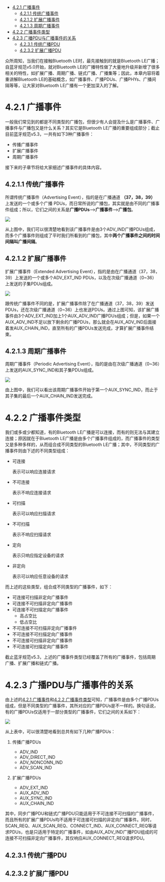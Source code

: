 - [4.2.1 广播事件](#421-广播事件)
  - [4.2.1.1 传统广播事件](#4211-传统广播事件)
  - [4.2.1.2 扩展广播事件](#4212-扩展广播事件)
  - [4.2.1.3 周期广播事件](#4213-周期广播事件)
- [4.2.2 广播事件类型](#422-广播事件类型)
- [4.2.3 广播PDU与广播事件的关系](#423-广播pdu与广播事件的关系)
  - [4.2.3.1 传统广播PDU](#4231-传统广播pdu)
  - [4.2.3.2 扩展广播PDU](#4232-扩展广播pdu)

众所周知，当我们在接触Bluetooth LE时，最先接触到的就是Bluetooth LE广播；自蓝牙规范v5.0开始，就对Bluetooth LE的广播特性做了大量地升级并新增了很多相关的特性，如扩展广播、周期广播、链式广播、广播集等；因此，本章内容将着重讲解Bluetooth LE的基础概念，如广播事件、广播PDUs、广播PHYs、广播间隔等等，让大家对Bluetooth LE广播有一个更加深入的了解。

# 4.2.1 广播事件
一般我们常见到的都是不同类型的广播包，但很少有人会提及什么是广播事件、广播事件与广播包又是什么关系？其实它是Bluetooth LE广播的重要组成部分；截止目前蓝牙规范v5.3，一共有如下3种广播事件：
- 传播广播事件
- 扩展广播事件
- 周期广播事件

接下来的子章节将给大家细述广播事件的具体内容。

## 4.2.1.1 传统广播事件
所谓传统广播事件（Advertising Event），指的是在广播通道 **（37，38，39）** 上发送的一个或多个广播 PDUs，而日常所说的广播包，其实就是由不同的广播事件组成；所以，它们之间的关系是**广播PDUs**-->**广播事件**-->**广播包**。

![](https://docdisk.wireless-tech.cn/img/2022/09/18/legacy_advertising_event_20220918174451381666.png)

从上图中，我们可以很清楚地看到该广播事件是由3个ADV_IND广播PDUs组成，而多个广播事件则组成了平时我们所看到的广播包，其中**两个广播事件之间的时间间隔叫广播间隔**。

## 4.2.1.2 扩展广播事件
扩展广播事件（Extended Advertising Event），指的是由在广播通道（37，38，39）上发送的一个或多个ADV_EXT_IND PDUs，以及在次级广播通道（0~36）上发送的子集PDUs组成。

![](https://docdisk.wireless-tech.cn/img/2022/09/18/extended_advertising_event_20220918223420260148.png)

跟传统广播事件不同的是，扩展广播事件除了在广播通道（37，38，39）发送PDUs，还在次级广播通道（0~36）上也发送PDUs。通过上图可知，该扩展广播事件由3个ADV_EXT_IND加上1个AUX_ADV_IND广播PDUs组成；但是，如果一个AUX_ADV_IND不足以放下剩余的广播PDUs，那么就会在AUX_ADV_IND后面接着发AUX_CHAIN_IND，直至所有的广播PDUs发送完成，才算扩展广播事件结束。

## 4.2.1.3 周期广播事件
周期广播事件（Periodic Advertising Event），指的是由在次级广播通道（0~36）上发送的AUX_SYNC_IND和其子集PDUs组成。

![](https://docdisk.wireless-tech.cn/img/2022/09/18/periodic_advertising_event_20220918225641637767.png)

由上图中，我们可以看出该周期广播事件开始于第一个AUX_SYNC_IND，而止于其子集的最后一个AUX_CHAIN_IND发送完成。

# 4.2.2 广播事件类型
我们或多或少都知道，有的Bluetooth LE广播是可以连接，而有的则无法与其建立连接；原因就在于Bluetooth LE广播是由多个广播事件组成的，而广播事件的类型又是多种多样的，从而组合成不同类型的Bluetooth LE广播；其中，不同类型的广播事件则由下述的不同类型组成：
- 可连接

  表示可以响应连接请求

- 不可连接

  表示不响应连接请求

- 可扫描

  表示可以响应扫描请求

- 不可扫描

  表示不响应扫描请求

- 定向

  表示只响应指定设备的请求

- 非定向

  表示可以响应任意设备的请求

而上述的这些类型，组合成不同类型的广播事件，如下：
- 可连接可扫描非定向广播事件
- 可连接不可扫描非定向广播事件
- 可连接不可扫描定向广播事件
  - 高占空比
  - 低占空比
- 不可连接不可扫描非定向广播事件
- 不可连接不可扫描定向广播事件
- 不可连接可扫描非定向广播事件
- 不可连接可扫描定向广播事件

截止蓝牙规范v5.3，上述的广播事件类型已经覆盖了所有的广播事件，包括周期广播、扩展广播和链式广播。


# 4.2.3 广播PDU与广播事件的关系
由上述的[4.2.1 广播事件](#421-广播事件)和[4.2.2 广播事件类型](#422-广播事件类型)可知，广播事件是由多个广播PDUs组成，但是不同类型的广播事件，其所对应的广播PDUs是不一样的。换句话说，有的广播PDUs仅适用于一部分类型的广播事件，它们之间的关系如下：

![](https://docdisk.wireless-tech.cn/img/2022/09/21/advertising_event_vs_pdu_20220921234223129889.jpg)

从上表中，可以很清楚地看到总共有如下几种广播PDUs：
1. 传播广播PDUs
   - ADV_IND
   - ADV_DIRECT_IND
   - ADV_NONCONN_IND
   - ADV_SCAN_IND

1. 扩展广播PDUs
   - ADV_EXT_IND
   - AUX_ADV_IND
   - AUX_SYNC_IND
   - AUX_CHAIN_IND

其中，同步广播PDU和链式广播PDU只能适用于不可连接不可扫描的广播事件，而且所有的扩展广播PDUs均不适用于可连接可扫描的非定向广播事件。同时，SCAN_REQ、AUX_SCAN_REQ、CONNECT_IND、AUX_CONNECT_REQ等请求PDUs，也是只适用于特定的广播事件，如由AUX_ADV_IND广播PDU组成的可连接不可扫描非定向广播事件，其仅响应AUX_CONNECT_REQ请求PDU。

## 4.2.3.1 传统广播PDU

## 4.2.3.2 扩展广播PDU
